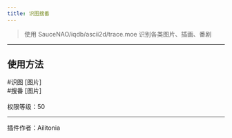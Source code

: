 ```yaml
---
title: 识图搜番
---
```

> 使用 SauceNAO/iqdb/ascii2d/trace.moe 识别各类图片、插画、番剧

---
## 使用方法
\#识图 [图片]<br/>
\#搜番 [图片]<br/><br/>
权限等级：50

---
插件作者：Ailitonia